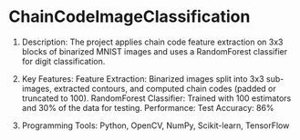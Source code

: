 # ChainCodeImageClassification
1) Description:
    The project applies chain code feature extraction on 3x3 blocks of binarized MNIST images and uses a RandomForest classifier for digit classification.

3) Key Features:
  Feature Extraction: Binarized images split into 3x3 sub-images, extracted contours, and computed chain codes (padded or truncated to 100).
  RandomForest Classifier: Trained with 100 estimators and 30% of the data for testing.
  Performance:
  Test Accuracy: 86%

3) Programming Tools:
    Python, OpenCV, NumPy, Scikit-learn, TensorFlow

